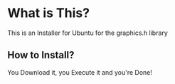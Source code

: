 # What is This?
  This is an Installer for Ubuntu for the graphics.h library

## How to Install?
  You Download it, you Execute it and you're Done!
